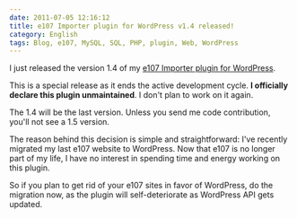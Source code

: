 ```yaml
---
date: 2011-07-05 12:16:12
title: e107 Importer plugin for WordPress v1.4 released!
category: English
tags: Blog, e107, MySQL, SQL, PHP, plugin, Web, WordPress
---
```


I just released the version 1.4 of my [e107 Importer plugin for WordPress](http://wordpress.org/extend/plugins/e107-importer/).

This is a special release as it ends the active development cycle. **I officially declare this plugin unmaintained**. I don't plan to work on it again.

The 1.4 will be the last version. Unless you send me code contribution, you'll not see a 1.5 version.

The reason behind this decision is simple and straightforward: I've recently migrated my last e107 website to WordPress. Now that e107 is no longer part of my life, I have no interest in spending time and energy working on this plugin.

So if you plan to get rid of your e107 sites in favor of WordPress, do the migration now, as the plugin will self-deteriorate as WordPress API gets updated.
